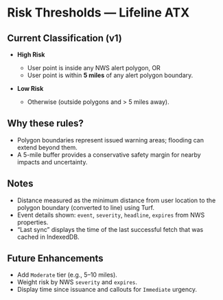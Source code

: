 # Risk Thresholds — Lifeline ATX

## Current Classification (v1)
- **High Risk**
  - User point is inside any NWS alert polygon, OR
  - User point is within **5 miles** of any alert polygon boundary.

- **Low Risk**
  - Otherwise (outside polygons and > 5 miles away).

## Why these rules?
- Polygon boundaries represent issued warning areas; flooding can extend beyond them.
- A 5-mile buffer provides a conservative safety margin for nearby impacts and uncertainty.

## Notes
- Distance measured as the minimum distance from user location to the polygon boundary (converted to line) using Turf.
- Event details shown: `event`, `severity`, `headline`, `expires` from NWS properties.
- “Last sync” displays the time of the last successful fetch that was cached in IndexedDB.

## Future Enhancements
- Add `Moderate` tier (e.g., 5–10 miles).
- Weight risk by NWS `severity` and `expires`.
- Display time since issuance and callouts for `Immediate` urgency.
